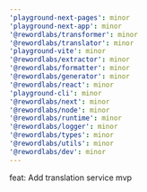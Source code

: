 ```yaml
---
'playground-next-pages': minor
'playground-next-app': minor
'@rewordlabs/transformer': minor
'@rewordlabs/translator': minor
'playground-vite': minor
'@rewordlabs/extractor': minor
'@rewordlabs/formatter': minor
'@rewordlabs/generator': minor
'@rewordlabs/react': minor
'playground-cli': minor
'@rewordlabs/next': minor
'@rewordlabs/node': minor
'@rewordlabs/runtime': minor
'@rewordlabs/logger': minor
'@rewordlabs/types': minor
'@rewordlabs/utils': minor
'@rewordlabs/dev': minor
---
```


feat: Add translation service mvp
